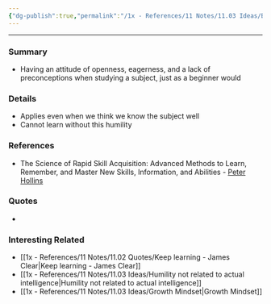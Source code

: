 ```yaml
---
{"dg-publish":true,"permalink":"/1x - References/11 Notes/11.03 Ideas/Beginners mindset/","title":"Beginners mindset","noteIcon":""}
---
```


---

### Summary
- Having an attitude of openness, eagerness, and a lack of preconceptions when studying a subject, just as a beginner would

### Details
- Applies even when we think we know the subject well
- Cannot learn without this humility

### References
- The Science of Rapid Skill Acquisition: Advanced Methods to Learn, Remember, and Master New Skills, Information, and Abilities - [Peter Hollins](https://www.goodreads.com/author/show/16593818.Peter_Hollins)

### Quotes
-

### Interesting Related
- [[1x - References/11 Notes/11.02 Quotes/Keep learning - James Clear\|Keep learning - James Clear]]
- [[1x - References/11 Notes/11.03 Ideas/Humility not related to actual intelligence\|Humility not related to actual intelligence]]
- [[1x - References/11 Notes/11.03 Ideas/Growth Mindset\|Growth Mindset]]